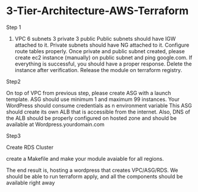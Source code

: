 # 3-Tier-Architecture-AWS-Terraform

Step 1

1. VPC
6 subnets
3 private 
3 public 
Public subnets should have IGW attached to it. 
Private subnets should have NG attached to it. 
Configure route tables properly. Once private and public subnet created, please create ec2 instance (manually) on public subnet and ping google.com. If everything is successful, you should have a proper response. Delete the instance after verification.
Release the module on terraform registry. 

Step2  

On top of VPC from previous step, please create ASG with a launch template. ASG should use minimum 1 and maximum 99 instances. Your WordPress should consume credentials as n environment variable This ASG should create its own ALB that is accessible from the internet. Also, DNS of the ALB should be properly configured on hosted zone and should be available at 
Wordpress.yourdomain.com 

Step3 

Create RDS Cluster


create a Makefile and make your module avaiable for all regions. 


The end result is, hosting a wordpress that creates VPC/ASG/RDS. We should be able to run terraform apply, and all the components should be available right away



